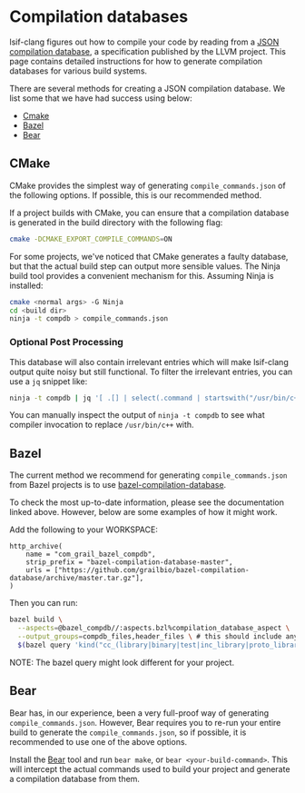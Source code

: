 # Compilation databases

lsif-clang figures out how to compile your code by reading from a [JSON compilation database](http://clang.llvm.org/docs/JSONCompilationDatabase.html), a specification published by the LLVM project. This page contains detailed instructions for how to generate compilation databases for various build systems.

There are several methods for creating a JSON compilation database. We list some that we have had success using below:
- [Cmake](#Cmake)
- [Bazel](#Bazel)
- [Bear](#Bear)

## CMake

CMake provides the simplest way of generating `compile_commands.json` of the following options. If possible, this is our recommended method.

If a project builds with CMake, you can ensure that a compilation database is generated in the build directory with the following flag:

```sh
cmake -DCMAKE_EXPORT_COMPILE_COMMANDS=ON
```

For some projects, we've noticed that CMake generates a faulty database, but that the actual build step can output more sensible values. The Ninja build tool provides a convenient mechanism for this. Assuming Ninja is installed:

```sh
cmake <normal args> -G Ninja
cd <build dir>
ninja -t compdb > compile_commands.json
```

### Optional Post Processing

This database will also contain irrelevant entries which will make lsif-clang output quite noisy but still functional. To filter the irrelevant entries, you can use a `jq` snippet like:
```sh
ninja -t compdb | jq '[ .[] | select(.command | startswith("/usr/bin/c++")) ] > compile_commands.json'
```
You can manually inspect the output of `ninja -t compdb` to see what compiler invocation to replace `/usr/bin/c++` with.


## Bazel

The current method we recommend for generating `compile_commands.json` from
Bazel projects is to use [bazel-compilation-database](https://github.com/grailbio/bazel-compilation-database).

To check the most up-to-date information, please see the documentation linked above. However, below are some examples of how it might work.

Add the following to your WORKSPACE:

```skylark
http_archive(
    name = "com_grail_bazel_compdb",
    strip_prefix = "bazel-compilation-database-master",
    urls = ["https://github.com/grailbio/bazel-compilation-database/archive/master.tar.gz"],
)
```

Then you can run:

```bash
bazel build \
  --aspects=@bazel_compdb//:aspects.bzl%compilation_database_aspect \
  --output_groups=compdb_files,header_files \ # this should include any generated outputs needed for cpp compilation
  $(bazel query 'kind("cc_(library|binary|test|inc_library|proto_library)", //...)')
```

NOTE: The bazel query might look different for your project.


## Bear

Bear has, in our experience, been a very full-proof way of generating
`compile_commands.json`. However, Bear requires you to re-run your entire build
to generate the `compile_commands.json`, so if possible, it is recommended to
use one of the above options.

Install the [Bear](https://github.com/rizsotto/Bear) tool and run `bear make`,
or `bear <your-build-command>`. This will intercept the actual commands used to
build your project and generate a compilation database from them.

